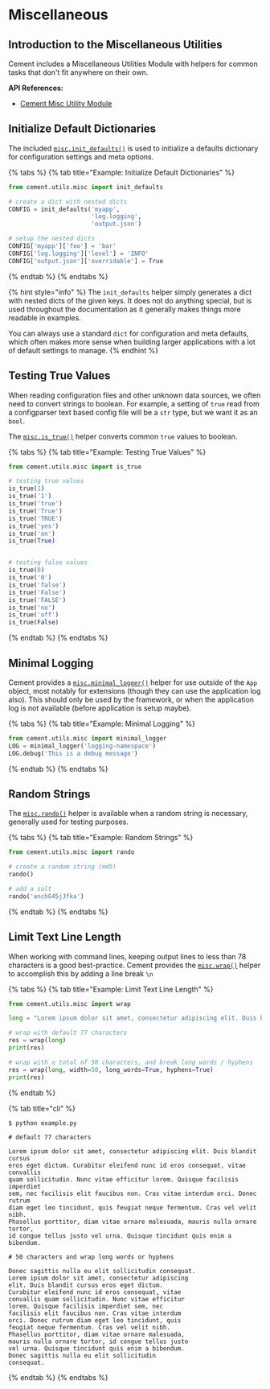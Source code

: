 # Miscellaneous

## Introduction to the Miscellaneous Utilities <a id="introduction-to-the-output-interface"></a>

Cement includes a Miscellaneous Utilities Module with helpers for common tasks that don't fit anywhere on their own.

**API References:**

* [​Cement Misc Utility Module​](https://cement.readthedocs.io/en/3.0/api/utils/misc/)

## Initialize Default Dictionaries

The included [`misc.init_defaults()`](https://cement.readthedocs.io/en/3.0/api/utils/misc/#cement.utils.misc.init_defaults) is used to initialize a defaults dictionary for configuration settings and meta options.

{% tabs %}
{% tab title="Example: Initialize Default Dictionaries" %}
```python
from cement.utils.misc import init_defaults

# create a dict with nested dicts
CONFIG = init_defaults('myapp', 
                       'log.logging', 
                       'output.json')

# setup the nested dicts
CONFIG['myapp']['foo'] = 'bar'
CONFIG['log.logging']['level'] = 'INFO'
CONFIG['output.json']['overridable'] = True
```
{% endtab %}
{% endtabs %}

{% hint style="info" %}
The `init_defaults` helper simply generates a dict with nested dicts of the given keys. It does not do anything special, but is used throughout the documentation as it generally makes things more readable in examples.

You can always use a standard `dict` for configuration and meta defaults, which often makes more sense when building larger applications with a lot of default settings to manage.
{% endhint %}

## Testing True Values

When reading configuration files and other unknown data sources, we often need to convert strings to boolean. For example, a setting of `true` read from a configparser text based config file will be a `str` type, but we want it as an `bool`.

The [`misc.is_true()`](https://cement.readthedocs.io/en/3.0/api/utils/misc/#cement.utils.misc.is_true) helper converts common `true` values to boolean.

{% tabs %}
{% tab title="Example: Testing True Values" %}
```python
from cement.utils.misc import is_true

# testing true values
is_true(1)
is_true('1')
is_true('true')
is_true('True')
is_true('TRUE')
is_true('yes')
is_true('on')
is_true(True)


# testing false values
is_true(0)
is_true('0')
is_true('false')
is_true('False')
is_true('FALSE')
is_true('no')
is_true('off')
is_true(False)
```
{% endtab %}
{% endtabs %}

## Minimal Logging

Cement provides a [`misc.minimal_logger()`](https://cement.readthedocs.io/en/3.0/api/utils/misc/#cement.utils.misc.minimal_logger) helper for use outside of the `App` object, most notably for extensions \(though they can use the application log also\). This should only be used by the framework, or when the application log is not available \(before application is setup maybe\).

{% tabs %}
{% tab title="Example: Minimal Logging" %}
```python
from cement.utils.misc import minimal_logger
LOG = minimal_logger('logging-namespace')
LOG.debug('This is a debug message')
```
{% endtab %}
{% endtabs %}

## Random Strings

The [`misc.rando()`](https://cement.readthedocs.io/en/3.0/api/utils/misc/#cement.utils.misc.rando) helper is available when a random string is necessary, generally used for testing purposes.

{% tabs %}
{% tab title="Example: Random Strings" %}
```python
from cement.utils.misc import rando

# create a random string (md5)
rando()

# add a salt
rando('anchG45jJfka')
```
{% endtab %}
{% endtabs %}

## Limit Text Line Length

When working with command lines, keeping output lines to less than 78 characters is a good best-practice. Cement provides the [`misc.wrap()`](https://cement.readthedocs.io/en/3.0/api/utils/misc/#cement.utils.misc.wrap) helper to accomplish this by adding a line break `\n`

{% tabs %}
{% tab title="Example: Limit Text Line Length" %}
```python
from cement.utils.misc import wrap

long = "Lorem ipsum dolor sit amet, consectetur adipiscing elit. Duis blandit cursus eros eget dictum. Curabitur eleifend nunc id eros consequat, vitae convallis quam sollicitudin. Nunc vitae efficitur lorem. Quisque facilisis imperdiet sem, nec facilisis elit faucibus non. Cras vitae interdum orci. Donec rutrum diam eget leo tincidunt, quis feugiat neque fermentum. Cras vel velit nibh. Phasellus porttitor, diam vitae ornare malesuada, mauris nulla ornare tortor, id congue tellus justo vel urna. Quisque tincidunt quis enim a bibendum. Donec sagittis nulla eu elit sollicitudin consequat."

# wrap with default 77 characters
res = wrap(long)
print(res)

# wrap with a total of 50 characters, and break long words / hyphens
res = wrap(long, width=50, long_words=True, hyphens=True)
print(res)
```
{% endtab %}

{% tab title="cli" %}
```text
$ python example.py

# default 77 characters

Lorem ipsum dolor sit amet, consectetur adipiscing elit. Duis blandit cursus
eros eget dictum. Curabitur eleifend nunc id eros consequat, vitae convallis
quam sollicitudin. Nunc vitae efficitur lorem. Quisque facilisis imperdiet
sem, nec facilisis elit faucibus non. Cras vitae interdum orci. Donec rutrum
diam eget leo tincidunt, quis feugiat neque fermentum. Cras vel velit nibh.
Phasellus porttitor, diam vitae ornare malesuada, mauris nulla ornare tortor,
id congue tellus justo vel urna. Quisque tincidunt quis enim a bibendum.

# 50 characters and wrap long words or hyphens

Donec sagittis nulla eu elit sollicitudin consequat.
Lorem ipsum dolor sit amet, consectetur adipiscing
elit. Duis blandit cursus eros eget dictum.
Curabitur eleifend nunc id eros consequat, vitae
convallis quam sollicitudin. Nunc vitae efficitur
lorem. Quisque facilisis imperdiet sem, nec
facilisis elit faucibus non. Cras vitae interdum
orci. Donec rutrum diam eget leo tincidunt, quis
feugiat neque fermentum. Cras vel velit nibh.
Phasellus porttitor, diam vitae ornare malesuada,
mauris nulla ornare tortor, id congue tellus justo
vel urna. Quisque tincidunt quis enim a bibendum.
Donec sagittis nulla eu elit sollicitudin
consequat.
```
{% endtab %}
{% endtabs %}

